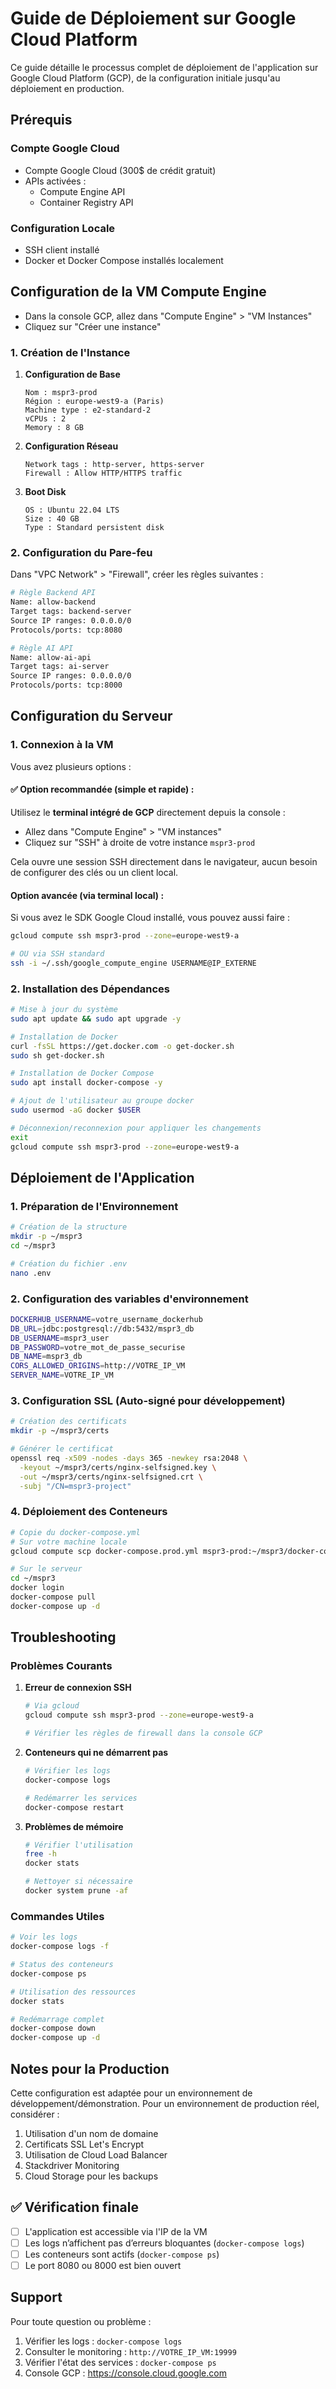# Guide de Déploiement sur Google Cloud Platform

Ce guide détaille le processus complet de déploiement de l'application sur Google Cloud Platform (GCP), de la configuration initiale jusqu'au déploiement en production.

## Prérequis

### Compte Google Cloud

- Compte Google Cloud (300$ de crédit gratuit)
- APIs activées :
  - Compute Engine API
  - Container Registry API

### Configuration Locale

- SSH client installé
- Docker et Docker Compose installés localement

## Configuration de la VM Compute Engine

- Dans la console GCP, allez dans "Compute Engine" > "VM Instances"
- Cliquez sur "Créer une instance"

### 1. Création de l'Instance

1. **Configuration de Base**

   ```
   Nom : mspr3-prod
   Région : europe-west9-a (Paris)
   Machine type : e2-standard-2
   vCPUs : 2
   Memory : 8 GB
   ```

2. **Configuration Réseau**

   ```
   Network tags : http-server, https-server
   Firewall : Allow HTTP/HTTPS traffic
   ```

3. **Boot Disk**
   ```
   OS : Ubuntu 22.04 LTS
   Size : 40 GB
   Type : Standard persistent disk
   ```

### 2. Configuration du Pare-feu

Dans "VPC Network" > "Firewall", créer les règles suivantes :

```bash
# Règle Backend API
Name: allow-backend
Target tags: backend-server
Source IP ranges: 0.0.0.0/0
Protocols/ports: tcp:8080

# Règle AI API
Name: allow-ai-api
Target tags: ai-server
Source IP ranges: 0.0.0.0/0
Protocols/ports: tcp:8000
```

## Configuration du Serveur

### 1. Connexion à la VM

Vous avez plusieurs options :

#### ✅ Option recommandée (simple et rapide) :

Utilisez le **terminal intégré de GCP** directement depuis la console :

- Allez dans "Compute Engine" > "VM instances"
- Cliquez sur "SSH" à droite de votre instance `mspr3-prod`

Cela ouvre une session SSH directement dans le navigateur, aucun besoin de configurer des clés ou un client local.

#### Option avancée (via terminal local) :

Si vous avez le SDK Google Cloud installé, vous pouvez aussi faire :

```bash
gcloud compute ssh mspr3-prod --zone=europe-west9-a

# OU via SSH standard
ssh -i ~/.ssh/google_compute_engine USERNAME@IP_EXTERNE
```

### 2. Installation des Dépendances

```bash
# Mise à jour du système
sudo apt update && sudo apt upgrade -y

# Installation de Docker
curl -fsSL https://get.docker.com -o get-docker.sh
sudo sh get-docker.sh

# Installation de Docker Compose
sudo apt install docker-compose -y

# Ajout de l'utilisateur au groupe docker
sudo usermod -aG docker $USER

# Déconnexion/reconnexion pour appliquer les changements
exit
gcloud compute ssh mspr3-prod --zone=europe-west9-a
```

## Déploiement de l'Application

### 1. Préparation de l'Environnement

```bash
# Création de la structure
mkdir -p ~/mspr3
cd ~/mspr3

# Création du fichier .env
nano .env
```

### 2. Configuration des variables d'environnement

```bash
DOCKERHUB_USERNAME=votre_username_dockerhub
DB_URL=jdbc:postgresql://db:5432/mspr3_db
DB_USERNAME=mspr3_user
DB_PASSWORD=votre_mot_de_passe_securise
DB_NAME=mspr3_db
CORS_ALLOWED_ORIGINS=http://VOTRE_IP_VM
SERVER_NAME=VOTRE_IP_VM
```

### 3. Configuration SSL (Auto-signé pour développement)

```bash
# Création des certificats
mkdir -p ~/mspr3/certs

# Générer le certificat
openssl req -x509 -nodes -days 365 -newkey rsa:2048 \
  -keyout ~/mspr3/certs/nginx-selfsigned.key \
  -out ~/mspr3/certs/nginx-selfsigned.crt \
  -subj "/CN=mspr3-project"
```

### 4. Déploiement des Conteneurs

```bash
# Copie du docker-compose.yml
# Sur votre machine locale
gcloud compute scp docker-compose.prod.yml mspr3-prod:~/mspr3/docker-compose.yml --zone=europe-west9-a

# Sur le serveur
cd ~/mspr3
docker login
docker-compose pull
docker-compose up -d
```

## Troubleshooting

### Problèmes Courants

1. **Erreur de connexion SSH**

   ```bash
   # Via gcloud
   gcloud compute ssh mspr3-prod --zone=europe-west9-a

   # Vérifier les règles de firewall dans la console GCP
   ```

2. **Conteneurs qui ne démarrent pas**

   ```bash
   # Vérifier les logs
   docker-compose logs

   # Redémarrer les services
   docker-compose restart
   ```

3. **Problèmes de mémoire**

   ```bash
   # Vérifier l'utilisation
   free -h
   docker stats

   # Nettoyer si nécessaire
   docker system prune -af
   ```

### Commandes Utiles

```bash
# Voir les logs
docker-compose logs -f

# Status des conteneurs
docker-compose ps

# Utilisation des ressources
docker stats

# Redémarrage complet
docker-compose down
docker-compose up -d
```

## Notes pour la Production

Cette configuration est adaptée pour un environnement de développement/démonstration. Pour un environnement de production réel, considérer :

1. Utilisation d'un nom de domaine
2. Certificats SSL Let's Encrypt
3. Utilisation de Cloud Load Balancer
4. Stackdriver Monitoring
5. Cloud Storage pour les backups

## ✅ Vérification finale

- [ ] L'application est accessible via l'IP de la VM
- [ ] Les logs n’affichent pas d’erreurs bloquantes (`docker-compose logs`)
- [ ] Les conteneurs sont actifs (`docker-compose ps`)
- [ ] Le port 8080 ou 8000 est bien ouvert

## Support

Pour toute question ou problème :

1. Vérifier les logs : `docker-compose logs`
2. Consulter le monitoring : `http://VOTRE_IP_VM:19999`
3. Vérifier l'état des services : `docker-compose ps`
4. Console GCP : https://console.cloud.google.com
